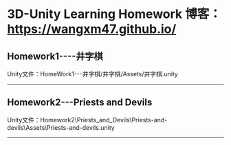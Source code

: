# 3D-Unity Learning Homework    博客：https://wangxm47.github.io/
## Homework1----井字棋
Unity文件：HomeWork1---井字棋/井字棋/Assets/井字棋.unity

----------------------------
## Homework2---Priests and Devils
Unity文件：Homework2\Priests_and_Devils\Priests-and-devils\Assets\Priests-and-devils.unity

------------------------
